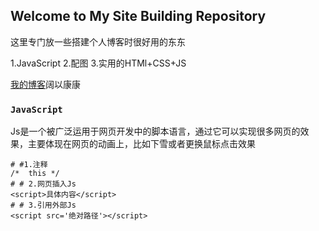 ﻿## Welcome to My  Site Building Repository 

这里专门放一些搭建个人博客时很好用的东东

1.JavaScript
2.配图
3.实用的HTMl+CSS+JS

[我的博客](https://www.lianyiming.com)阔以康康

### `JavaScript`

Js是一个被广泛运用于网页开发中的脚本语言，通过它可以实现很多网页的效果，主要体现在网页的动画上，比如下雪或者更换鼠标点击效果

```JS基本语法
# #1.注释
/*  this */
# # 2.网页插入Js
<script>具体内容</script>
# # 3.引用外部Js
<script src='绝对路径'></script>
```
